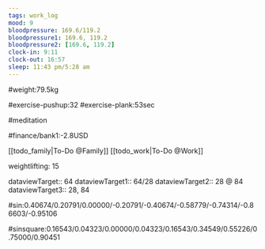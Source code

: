 ```yaml
---
tags: work_log
mood: 9
bloodpressure: 169.6/119.2
bloodpressure1: 169.6, 119.2
bloodpressure2: [169.6, 119.2]
clock-in: 9:11
clock-out: 16:57
sleep: 11:43 pm/5:28 am
---
```


#weight:79.5kg

#exercise-pushup:32
#exercise-plank:53sec

#meditation



#finance/bank1:-2.8USD

[[todo_family|To-Do @Family]]
[[todo_work|To-Do @Work]]


weightlifting: 15

dataviewTarget:: 64
dataviewTarget1:: 64/28
dataviewTarget2:: 28 @ 84
dataviewTarget3:: 28, 84

#sin:0.40674/0.20791/0.00000/-0.20791/-0.40674/-0.58779/-0.74314/-0.86603/-0.95106

#sinsquare:0.16543/0.04323/0.00000/0.04323/0.16543/0.34549/0.55226/0.75000/0.90451

